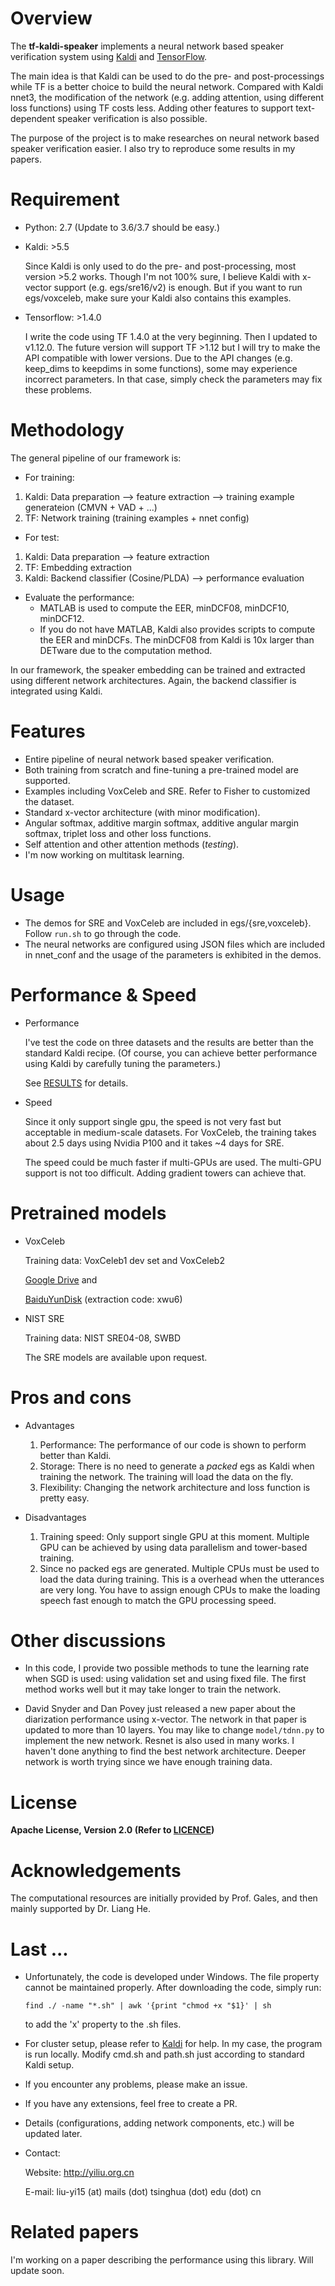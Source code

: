 # Overview

The **tf-kaldi-speaker** implements a neural network based speaker verification system
using [Kaldi](https://github.com/kaldi-asr/kaldi) and [TensorFlow](https://github.com/tensorflow/tensorflow).

The main idea is that Kaldi can be used to do the pre- and post-processings
while TF is a better choice to build the neural network.
Compared with Kaldi nnet3, the modification of the network (e.g. adding attention, using different loss functions) using TF costs less.
Adding other features to support text-dependent speaker verification is also possible.

The purpose of the project is to make researches on neural network based speaker verification easier.
I also try to reproduce some results in my papers.


# Requirement

* Python: 2.7 (Update to 3.6/3.7 should be easy.)

* Kaldi: >5.5

    Since Kaldi is only used to do the pre- and post-processing, most version >5.2 works.
    Though I'm not 100% sure, I believe Kaldi with x-vector support (e.g. egs/sre16/v2) is enough.
    But if you want to run egs/voxceleb, make sure your Kaldi also contains this examples.

* Tensorflow: >1.4.0

    I write the code using TF 1.4.0 at the very beginning. Then I updated to v1.12.0.
    The future version will support TF >1.12 but I will try to make the API compatible with lower versions.
    Due to the API changes (e.g. keep_dims to keepdims in some functions), some may experience incorrect parameters.
    In that case, simply check the parameters may fix these problems.


# Methodology

The general pipeline of our framework is:

* For training:
1. Kaldi: Data preparation --> feature extraction --> training example generateion (CMVN + VAD + ...)
2. TF: Network training (training examples + nnet config)

* For test:
1. Kaldi: Data preparation --> feature extraction
2. TF: Embedding extraction
3. Kaldi: Backend classifier (Cosine/PLDA) --> performance evaluation

* Evaluate the performance:
    * MATLAB is used to compute the EER, minDCF08, minDCF10, minDCF12.
    * If you do not have MATLAB, Kaldi also provides scripts to compute the EER and minDCFs. The minDCF08 from Kaldi is 10x larger than DETware due to the computation method.

In our framework, the speaker embedding can be trained and extracted using different network architectures.
Again, the backend classifier is integrated using Kaldi.

# Features

* Entire pipeline of neural network based speaker verification.
* Both training from scratch and fine-tuning a pre-trained model are supported.
* Examples including VoxCeleb and SRE. Refer to Fisher to customized the dataset.
* Standard x-vector architecture (with minor modification).
* Angular softmax, additive margin softmax, additive angular margin softmax, triplet loss and other loss functions.
* Self attention and other attention methods (*testing*).
* I'm now working on multitask learning.

# Usage
 * The demos for SRE and VoxCeleb are included in egs/{sre,voxceleb}. Follow `run.sh` to go through the code.
 * The neural networks are configured using JSON files which are included in nnet_conf and the usage of the parameters is exhibited in the demos.

# Performance & Speed

* Performance

    I've test the code on three datasets and the results are better than the standard Kaldi recipe. (Of course, you can achieve better performance using Kaldi by carefully tuning the parameters.)

    See [RESULTS](./RESULTS.md) for details.

* Speed

    Since it only support single gpu, the speed is not very fast but acceptable in medium-scale datasets.
    For VoxCeleb, the training takes about 2.5 days using Nvidia P100 and it takes ~4 days for SRE.

    The speed could be much faster if multi-GPUs are used. The multi-GPU support is not too difficult. Adding gradient towers can achieve that.

# Pretrained models

* VoxCeleb

	Training data: VoxCeleb1 dev set and VoxCeleb2
	
	[Google Drive](https://drive.google.com/open?id=1ELcqFifG8bqeMqAu3BDef8S206rTvieD) and 
	
	[BaiduYunDisk](https://pan.baidu.com/s/1zByC_zwY9YM5bhkJzH4gNQ) (extraction code: xwu6)

* NIST SRE

	Training data: NIST SRE04-08, SWBD
	
	The SRE models are available upon request.


# Pros and cons

* Advantages
    1. Performance: The performance of our code is shown to perform better than Kaldi.
    2. Storage: There is no need to generate a *packed* egs as Kaldi when training the network. The training will load the data on the fly.
    3. Flexibility: Changing the network architecture and loss function is pretty easy.

* Disadvantages
    1. Training speed: Only support single GPU at this moment. Multiple GPU can be achieved by using data parallelism and tower-based training.
    2. Since no packed egs are generated. Multiple CPUs must be used to load the data during training.
    This is a overhead when the utterances are very long. You have to assign enough CPUs to make the loading speech fast enough to match the GPU processing speed.

# Other discussions

* In this code, I provide two possible methods to tune the learning rate when SGD is used: using validation set and using fixed file.
The first method works well but it may take longer to train the network.

* David Snyder and Dan Povey just released a new paper about the diarization performance using x-vector. The network in that paper is updated to more than 10 layers.
You may like to change `model/tdnn.py` to implement the new network.
Resnet is also used in many works. I haven't done anything to find the best network architecture.
Deeper network is worth trying since we have enough training data.

# License

**Apache License, Version 2.0 (Refer to [LICENCE](./LICENSE))**

# Acknowledgements

The computational resources are initially provided by Prof. Gales, and then mainly supported by Dr. Liang He.


# Last ...

* Unfortunately, the code is developed under Windows. The file property cannot be maintained properly.
After downloading the code, simply run:
    ```
    find ./ -name "*.sh" | awk '{print "chmod +x "$1}' | sh
    ```
    to add the 'x' property to the .sh files.

* For cluster setup, please refer to [Kaldi](http://kaldi-asr.org/doc/queue.html) for help.
    In my case, the program is run locally.
    Modify cmd.sh and path.sh just according to standard Kaldi setup.

* If you encounter any problems, please make an issue.

* If you have any extensions, feel free to create a PR.

* Details (configurations, adding network components, etc.) will be updated later.

* Contact:

    Website: <http://yiliu.org.cn>

    E-mail: liu-yi15 (at) mails (dot) tsinghua (dot) edu (dot) cn


# Related papers

I'm working on a paper describing the performance using this library. Will update soon.

